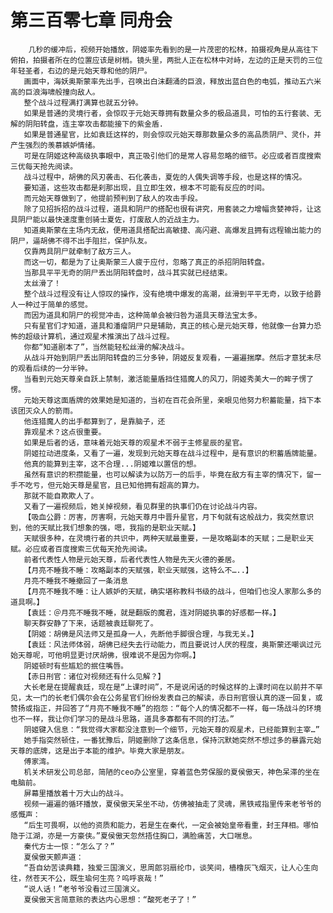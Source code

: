 # 第三百零七章 同舟会
        几秒的缓冲后，视频开始播放，阴姬率先看到的是一片茂密的松林，拍摄视角是从高往下俯拍，拍摄者所在的位置应该是树梢。镜头里，两批人正在松林中对峙，左边的正是天罚的三位年轻圣者，右边的是元始天尊和他的阴尸。
       画面中，海妖奥斯蒙率先出手，召唤出白沫翻涌的巨浪，释放出蓝白色的电弧，推动五六米高的巨浪海啸般撞向敌人。
       整个战斗过程满打满算也就五分钟。
       如果是普通的灵境行者，会惊叹于元始天尊拥有数量众多的极品道具，可怕的五行套装、无解的阴阳转盘，连主宰攻击都能接下的紫金盾.
       如果是普通星官，比如袁廷这样的，则会惊叹元始天尊那数量众多的高品质阴尸、灵仆，并产生强烈的羡慕嫉妒情绪。
       可是在阴姬这种高级执事眼中，真正吸引他们的是常人容易忽略的细节。必应或者百度搜索三优每天抢先阅读。
       战斗过程中，胡佛的风刃袭击、石化袭击，夏佐的人偶失调等手段，也是这样的情况。
       要知道，这些攻击都是刹那出现，且立即生效，根本不可能有反应的时间。
       而元始天尊做到了，他提前预判到了敌人的攻击手段。
       除了见招拆招的战斗过程，道具和阴尸的搭配也很有讲究，用套装之力增幅贪婪神将，让这具阴尸能以最快速度重创骑士夏佐，打废敌人的近战主力。
       知道奥斯蒙在主场内无敌，便用道具搭配出高敏捷、高闪避、高爆发且拥有远程输出能力的阴尸，逼胡佛不得不出手阻拦，保护队友。
       仅靠两具阴尸就牵制了敌方三人。
       而这一切，都是为了让奥斯蒙三人疲于应付，忽略了真正的杀招阴阳转盘。
       当那具平平无奇的阴尸丢出阴阳转盘时，战斗其实就已经结束。
       太丝滑了！
       整个战斗过程没有让人惊叹的操作，没有绝境中爆发的高潮，丝滑到平平无奇，以致于给爵人一种过于简单的感觉。
       而因为道具和阴尸的视觉冲击，这种简单会被归咎为道具天尊法宝太多。
       只有星官们才知道，道具和潘瘤阴尸只是辅助，真正的核心是元始天尊，他就像一台算力恐怖的超级计算机，通过观星术推演出了战斗过程。
       你都“知道剧本了”，当然能轻松丝滑的解决战斗。
       从战斗开始到阴尸丢出阴阳转盘的三分多钟，阴姬反复观看，一遍遍揣摩。然后才意犹未尽的观看后续的一分半钟。
       当看到元始天尊亲自跃上禁制，激活能量盾挡住猎魔人的风刀，阴姬秀美大一的眸子愣了愣。
       元始天尊这面盾牌的效果她是知道的，当初在百花会所里，亲眼见他努力积蓄能量，挡下本该团灭众人的箭雨。
       他连猎魔人的出手都算到了，是靠脑子，还
       靠观星术？这点很重要。
       如果是后者的话，意味着元始天尊的观星术不弱于主修星辰的星官。
       阴姬拉动进度条，又看了一遍，发现到元始天尊在战斗过程中，是有意识的积蓄盾牌能量。
       他真的能算到主宰，这不合理...阴姬难以置信的想。
       虽然有意识的积攒能量，也可以解读为以防万一的后手，毕竟在敌方有主宰的情况下，留一手不吃亏，但元始天尊是星官，且已知他拥有超高的算力。
       那就不能自欺欺人了。
       又看了一遍视频后，她关掉视频，看见群里的执事们仍在讨论战斗内容。
       【吸血公爵：厉害，厉害啊，元始天尊月中晋升星官，月下旬就有这般战力，我突然意识到，他的天赋比我们想象的强，嗯，我指的是职业天赋。】
       天赋很多种，在灵境行者的共识中，两种天赋最重要，一是攻略副本的天赋；二是职业天赋。必应或者百度搜索三优每天抢先阅读。
       前者代表性人物是元始天尊，后者代表性人物是先天火德的姜居。
       【月亮不睡我不睡：攻略副本的天赋强，职业天赋强，这特么不…..】
       月亮不睡我不睡撤回了一条消息
       【月亮不睡我不睡：让人嫉妒的天赋，确实堪称教科书级的战斗，但咱们也没人家那么多的道具啊。】
       【袁廷：＠月亮不睡我不睡，就是翻版的魔君，连对阴姬执事的好感都一样。】
       聊天群安静了下来，话题被袁廷聊死了。
       【阴姬：胡佛是风法师又是孤身一人，先断他手脚很合理，与我无关。】
       【袁廷：风法师体弱，胡佛已经失去行动能力，而且要说讨人厌的程度，奥斯蒙还嘲讽过元始天尊呢，可他明显更讨厌胡佛，很难说不是因为你啊。】
       阴姬顿时有些尴尬的抿住嘴唇。
       【赤日刑官：诸位对视频还有什么见解？】
       大长老是在提醒袁廷，现在是“上课时间”，不是说闲话的时候这样的上课时间在以前并不罕见，太一门的长老们偶尔会在公务星官们纷纷发表自己的解读，赤日刑官很认真的逐一回复，或赞扬或指正，并回答了“月亮不睡我不睡”的抱怨：“每个人的情况都不一样，每一场战斗的环境也不一样，我让你们学习的是战斗思路，道具多寡都有不同的打法。”
       阴姬键入信息：“我觉得大家都没注意到一个细节，元始天尊的观星术，已经能算到主宰…”
       她手指突然顿住，一番犹豫后，阴姬删除了这条信息，保持沉默她突然不想过多的暴露元始天尊的底牌，这是出于本能的维护。毕竟大家是朋友。
       傅家湾。
       机关术研发公司总部，简陋的ceo办公室里，穿着蓝色劳保服的夏侯傲天，神色呆滞的坐在电脑前。
       屏幕里播放着十万大山的战斗。
       视频一遍遍的循环播放，夏侯傲天呆坐不动，仿佛被抽走了灵魂，黑铁戒指里传来老爷爷的感慨声：
       “后生可畏啊，以他的资质和能力，若是生在秦代，一定会被始皇帝看重，封王拜相。哪怕隐于江湖，亦是一方豪侠。”夏侯傲天忽然捂住胸口，满脸痛苦，大口喘息。
       秦代方士一惊：“怎么了？”
       夏侯傲天颤声道：
       “吾自幼苦读典籍，独爱三国演义，思周郎羽扇纶巾，谈笑间，樯橹灰飞烟灭，让人心生向往，然苍天不公，既生瑜何生亮？呜呼哀哉！”
       “说人话！”老爷爷没看过三国演义。
       夏侯傲天言简意赅的表达内心思想：“酸死老子了！”